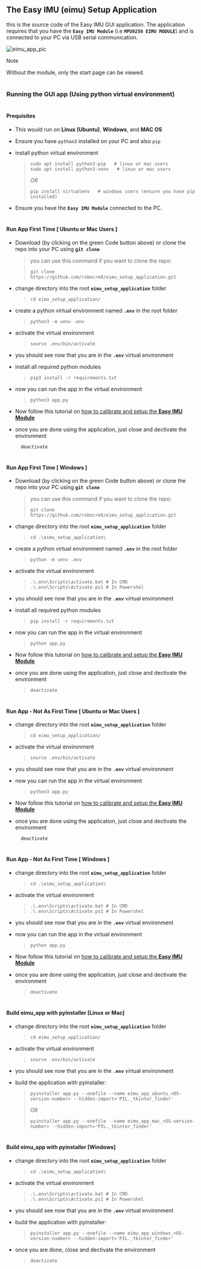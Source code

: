 ## The Easy IMU (eimu) Setup Application
this is the source code of the Easy IMU GUI application. The application requires that you have the **`Easy IMU Module`** (i.e **`MPU9250 EIMU MODULE`**) and is connected to your PC via USB serial communication. 

![eimu_app_pic](https://github.com/user-attachments/assets/49298cc7-6ff2-4856-9e1e-e013d26c66fd)

> [!NOTE]  
> Without the module, only the start page can be viewed.

#

### Running the GUI app (Using python virtual environment)

#

#### Prequisites
- This would run on **Linux (Ubuntu)**, **Windows**, and **MAC OS**

- Ensure you have `python3` installed on your PC and also `pip`

- install python virtual environment
  > ```shell
  > sudo apt install python3-pip   # linux or mac users
  > sudo apt install python3-venv   # linux or mac users
  > ```
  > *OR*
  > ```shell
  > pip install virtualenv   # windows users (ensure you have pip installed)
  > ```
  
- Ensure you have the **`Easy IMU Module`** connected to the PC.

#

#### Run App First Time [ Ubuntu or Mac Users ]
- Download (by clicking on the green Code button above) or clone the repo into your PC using **`git clone`**
  > you can use this command if you want to clone the repo:
  >
  > ```shell
  > git clone https://github.com/robocre8/eimu_setup_application.git
  > ```

- change directory into the root **`eimu_setup_application`** folder
  > ```shell
  > cd eimu_setup_application/
  > ```

- create a python virtual environment named **`.env`** in the root folder
  > ```shell
  > python3 -m venv .env
  > ```

- activate the virtual environment
  > ```shell
  > source .env/bin/activate
  > ```

- you should see now that you are in the **`.env`** virtual environment

- install all required python modules
  > ```shell
  > pip3 install -r requirements.txt
  > ```

- now you can run the app in the virtual environment
  > ```shell
  > python3 app.py
  > ```

- Now follow this tutorial on [how to calibrate and setup the **Easy IMU Module**](https://robocre8.gitbook.io/robocre8/eimu-tutorials/how-to-calibrate-and-setup-the-eimu)
  
- once you are done using the application, just close and dectivate the environment
  ```shell
    deactivate
  ```

#

#### Run App First Time [ Windows ]
- Download (by clicking on the green Code button above) or clone the repo into your PC using **`git clone`**
  > you can use this command if you want to clone the repo:
  >
  > ```shell
  > git clone https://github.com/robocre8/eimu_setup_application.git
  > ```

- change directory into the root **`eimu_setup_application`** folder
  > ```shell
  > cd .\eimu_setup_application\
  > ```

- create a python virtual environment named **`.env`** in the root folder
  > ```shell
  > python -m venv .env
  > ```

- activate the virtual environment
  > ```shell
  > .\.env\Scripts\activate.bat # In CMD
  > .\.env\Scripts\Activate.ps1 # In Powershel
  > ```

- you should see now that you are in the **`.env`** virtual environment

- install all required python modules
  > ```shell
  > pip install -r requirements.txt
  > ```

- now you can run the app in the virtual environment
  > ```shell
  > python app.py
  > ```

- Now follow this tutorial on [how to calibrate and setup the **Easy IMU Module**](https://robocre8.gitbook.io/robocre8/eimu-tutorials/how-to-calibrate-and-setup-the-eimu)
  
- once you are done using the application, just close and dectivate the environment
  > ```shell
  > deactivate
  > ```
  
#

#### Run App - Not As First Time [ Ubuntu or Mac Users ]
- change directory into the root **`eimu_setup_application`** folder
  > ```shell
  > cd eimu_setup_application/
  > ```

- activate the virtual environment
  > ```shell
  > source .env/bin/activate
  > ```

- you should see now that you are in the **`.env`** virtual environment

- now you can run the app in the virtual environment
  > ```shell
  > python3 app.py
  > ```

- Now follow this tutorial on [how to calibrate and setup the **Easy IMU Module**](https://robocre8.gitbook.io/robocre8/eimu-tutorials/how-to-calibrate-and-setup-the-eimu)
  
- once you are done using the application, just close and dectivate the environment
  ```shell
    deactivate
  ```

#

#### Run App - Not As First Time [ Windows ]

- change directory into the root **`eimu_setup_application`** folder
  > ```shell
  > cd .\eimu_setup_application\
  > ```

- activate the virtual environment
  > ```shell
  > .\.env\Scripts\activate.bat # In CMD
  > .\.env\Scripts\Activate.ps1 # In Powershel
  > ```

- you should see now that you are in the **`.env`** virtual environment

- now you can run the app in the virtual environment
  > ```shell
  > python app.py
  > ```

- Now follow this tutorial on [how to calibrate and setup the **Easy IMU Module**](https://robocre8.gitbook.io/robocre8/eimu-tutorials/how-to-calibrate-and-setup-the-eimu)
  
- once you are done using the application, just close and dectivate the environment
  > ```shell
  > deactivate
  > ```

#

#### Build eimu_app with pyinstaller [Linux or Mac]

- change directory into the root **`eimu_setup_application`** folder
  > ```shell
  > cd eimu_setup_application/
  > ```

- activate the virtual environment
  > ```shell
  > source .env/bin/activate
  > ```

- you should see now that you are in the **`.env`** virtual environment

- build the application with pyinstaller:
  > ```shell
  > pyinstaller app.py --onefile --name eimu_app_ubuntu_<OS-version-number> --hidden-import='PIL._tkinter_finder'
  > ```
  > OR
  > ```shell
  > pyinstaller app.py --onefile --name eimu_app_mac_<OS-version-number> --hidden-import='PIL._tkinter_finder'
  > ```

#

#### Build eimu_app with pyinstaller [Windows]

- change directory into the root **`eimu_setup_application`** folder
  > ```shell
  > cd .\eimu_setup_application\
  > ```

- activate the virtual environment
  > ```shell
  > .\.env\Scripts\activate.bat # In CMD
  > .\.env\Scripts\Activate.ps1 # In Powershel
  > ```

- you should see now that you are in the **`.env`** virtual environment

- build the application with pyinstaller:
  > ```shell
  > pyinstaller app.py --onefile --name eimu_app_windows_<OS-version-number> --hidden-import='PIL._tkinter_finder'
  > ```
  
- once you are done, close and dectivate the environment
  > ```shell
  > deactivate
  > ```
